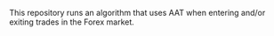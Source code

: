 This repository runs an algorithm that uses AAT when entering and/or exiting trades in the Forex market.
